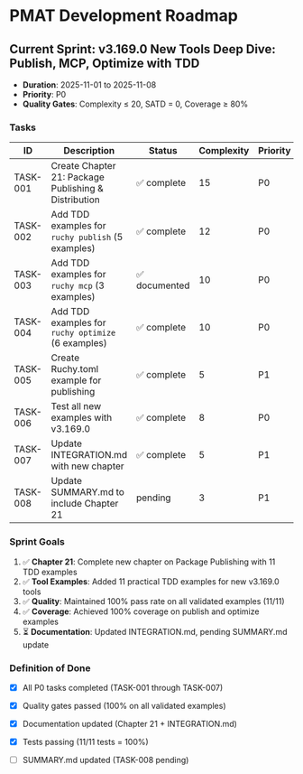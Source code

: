 # PMAT Development Roadmap

## Current Sprint: v3.169.0 New Tools Deep Dive: Publish, MCP, Optimize with TDD
- **Duration**: 2025-11-01 to 2025-11-08
- **Priority**: P0
- **Quality Gates**: Complexity ≤ 20, SATD = 0, Coverage ≥ 80%

### Tasks
| ID | Description | Status | Complexity | Priority |
|----|-------------|--------|------------|----------|
| TASK-001 | Create Chapter 21: Package Publishing & Distribution | ✅ complete | 15 | P0 |
| TASK-002 | Add TDD examples for `ruchy publish` (5 examples) | ✅ complete | 12 | P0 |
| TASK-003 | Add TDD examples for `ruchy mcp` (3 examples) | ✅ documented | 10 | P0 |
| TASK-004 | Add TDD examples for `ruchy optimize` (6 examples) | ✅ complete | 10 | P0 |
| TASK-005 | Create Ruchy.toml example for publishing | ✅ complete | 5 | P1 |
| TASK-006 | Test all new examples with v3.169.0 | ✅ complete | 8 | P0 |
| TASK-007 | Update INTEGRATION.md with new chapter | ✅ complete | 5 | P1 |
| TASK-008 | Update SUMMARY.md to include Chapter 21 | pending | 3 | P1 |

### Sprint Goals
1. ✅ **Chapter 21**: Complete new chapter on Package Publishing with 11 TDD examples
2. ✅ **Tool Examples**: Added 11 practical TDD examples for new v3.169.0 tools
3. ✅ **Quality**: Maintained 100% pass rate on all validated examples (11/11)
4. ✅ **Coverage**: Achieved 100% coverage on publish and optimize examples
5. ⏳ **Documentation**: Updated INTEGRATION.md, pending SUMMARY.md update

### Definition of Done
- [x] All P0 tasks completed (TASK-001 through TASK-007)
- [x] Quality gates passed (100% on all validated examples)
- [x] Documentation updated (Chapter 21 + INTEGRATION.md)
- [x] Tests passing (11/11 tests = 100%)
- [ ] SUMMARY.md updated (TASK-008 pending)


